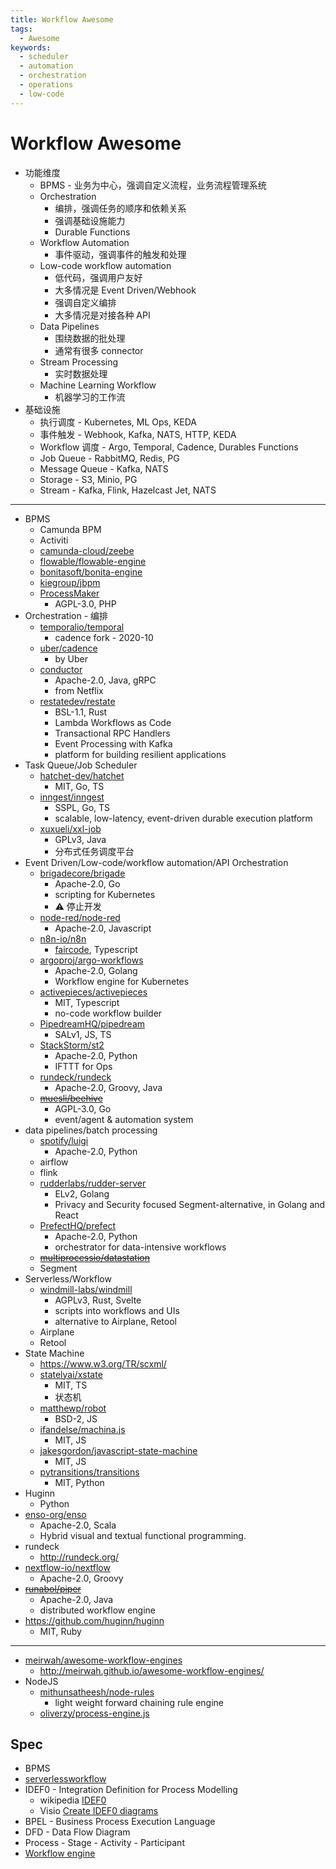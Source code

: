 ```yaml
---
title: Workflow Awesome
tags:
  - Awesome
keywords:
  - scheduler
  - automation
  - orchestration
  - operations
  - low-code
---
```


# Workflow Awesome

- 功能维度
  - BPMS - 业务为中心，强调自定义流程，业务流程管理系统
  - Orchestration
    - 编排，强调任务的顺序和依赖关系
    - 强调基础设施能力
    - Durable Functions
  - Workflow Automation
    - 事件驱动，强调事件的触发和处理
  - Low-code workflow automation
    - 低代码，强调用户友好
    - 大多情况是 Event Driven/Webhook
    - 强调自定义编排
    - 大多情况是对接各种 API
  - Data Pipelines
    - 围绕数据的批处理
    - 通常有很多 connector
  - Stream Processing
    - 实时数据处理
  - Machine Learning Workflow
    - 机器学习的工作流
- 基础设施
  - 执行调度 - Kubernetes, ML Ops, KEDA
  - 事件触发 - Webhook, Kafka, NATS, HTTP, KEDA
  - Workflow 调度 - Argo, Temporal, Cadence, Durables Functions
  - Job Queue - RabbitMQ, Redis, PG
  - Message Queue - Kafka, NATS
  - Storage - S3, Minio, PG
  - Stream - Kafka, Flink, Hazelcast Jet, NATS

---

- BPMS
  - Camunda BPM
  - Activiti
  - [camunda-cloud/zeebe](https://github.com/camunda-cloud/zeebe)
  - [flowable/flowable-engine](https://github.com/flowable/flowable-engine)
  - [bonitasoft/bonita-engine](https://github.com/bonitasoft/bonita-engine)
  - [kiegroup/jbpm](https://github.com/kiegroup/jbpm)
  - [ProcessMaker](https://github.com/ProcessMaker/processmaker)
    - AGPL-3.0, PHP
- Orchestration - 编排
  - [temporalio/temporal](https://github.com/temporalio/temporal)
    - cadence fork - 2020-10
  - [uber/cadence](https://github.com/uber/cadence)
    - by Uber
  - [conductor](./conductor.md)
    - Apache-2.0, Java, gRPC
    - from Netflix
  - [restatedev/restate](https://github.com/restatedev/restate)
    - BSL-1.1, Rust
    - Lambda Workflows as Code
    - Transactional RPC Handlers
    - Event Processing with Kafka
    - platform for building resilient applications
- Task Queue/Job Scheduler
  - [hatchet-dev/hatchet](./hatchet.md)
    - MIT, Go, TS
  - [inngest/inngest](https://github.com/inngest/inngest)
    - SSPL, Go, TS
    - scalable, low-latency, event-driven durable execution platform
  - [xuxueli/xxl-job](https://github.com/xuxueli/xxl-job)
    - GPLv3, Java
    - 分布式任务调度平台
- Event Driven/Low-code/workflow automation/API Orchestration
  - [brigadecore/brigade](https://github.com/brigadecore/brigade)
    - Apache-2.0, Go
    - scripting for Kubernetes
    - ⚠️ 停止开发
  - [node-red/node-red](https://github.com/node-red/node-red)
    - Apache-2.0, Javascript
  - [n8n-io/n8n](https://github.com/n8n-io/n8n)
    - [faircode](http://faircode.io/), Typescript
  - [argoproj/argo-workflows](https://github.com/argoproj/argo-workflows)
    - Apache-2.0, Golang
    - Workflow engine for Kubernetes
  - [activepieces/activepieces](https://github.com/activepieces/activepieces)
    - MIT, Typescript
    - no-code workflow builder
  - [PipedreamHQ/pipedream](https://github.com/PipedreamHQ/pipedream)
    - SALv1, JS, TS
  - [StackStorm/st2](https://github.com/StackStorm/st2)
    - Apache-2.0, Python
    - IFTTT for Ops
  - [rundeck/rundeck](https://github.com/rundeck/rundeck)
    - Apache-2.0, Groovy, Java
  - ~~[muesli/beehive](https://github.com/muesli/beehive)~~
    - AGPL-3.0, Go
    - event/agent & automation system
- data pipelines/batch processing
  - [spotify/luigi](https://github.com/spotify/luigi)
    - Apache-2.0, Python
  - airflow
  - flink
  - [rudderlabs/rudder-server](https://github.com/rudderlabs/rudder-server)
    - ELv2, Golang
    - Privacy and Security focused Segment-alternative, in Golang and React
  - [PrefectHQ/prefect](https://github.com/PrefectHQ/prefect)
    - Apache-2.0, Python
    - orchestrator for data-intensive workflows
  - ~~[multiprocessio/datastation](https://github.com/multiprocessio/datastation)~~
  - Segment
- Serverless/Workflow
  - [windmill-labs/windmill](./windmill.md)
    - AGPLv3, Rust, Svelte
    - scripts into workflows and UIs
    - alternative to Airplane, Retool
  - Airplane
  - Retool
- State Machine
  - https://www.w3.org/TR/scxml/
  - [statelyai/xstate](./xstate.md)
    - MIT, TS
    - 状态机
  - [matthewp/robot](https://github.com/matthewp/robot)
    - BSD-2, JS
  - [ifandelse/machina.js](https://github.com/ifandelse/machina.js)
    - MIT, JS
  - [jakesgordon/javascript-state-machine](https://github.com/jakesgordon/javascript-state-machine)
    - MIT, JS
  - [pytransitions/transitions](https://github.com/pytransitions/transitions)
    - MIT, Python
- Huginn
  - Python
- [enso-org/enso](https://github.com/enso-org/enso)
  - Apache-2.0, Scala
  - Hybrid visual and textual functional programming.
- rundeck
  - http://rundeck.org/
- [nextflow-io/nextflow](https://github.com/nextflow-io/nextflow)
  - Apache-2.0, Groovy
- ~~[runabol/piper](https://github.com/runabol/piper)~~
  - Apache-2.0, Java
  - distributed workflow engine
- https://github.com/huginn/huginn
  - MIT, Ruby

---

- [meirwah/awesome-workflow-engines](https://github.com/meirwah/awesome-workflow-engines)
  - http://meirwah.github.io/awesome-workflow-engines/
- NodeJS
  - [mithunsatheesh/node-rules](https://github.com/mithunsatheesh/node-rules)
    - light weight forward chaining rule engine
  - [oliverzy/process-engine.js](https://github.com/oliverzy/process-engine.js)

## Spec

- BPMS
- [serverlessworkflow](https://github.com/serverlessworkflow/specification)
- IDEF0 - Integration Definition for Process Modelling
  - wikipedia [IDEF0](https://en.wikipedia.org/wiki/IDEF0)
  - Visio [Create IDEF0 diagrams](https://support.microsoft.com/en-us/office/create-idef0-diagrams-ea7a9289-96e0-4df8-bb26-a62ea86417fc)
- BPEL - Business Process Execution Language
- DFD - Data Flow Diagram
- Process - Stage - Activity - Participant
- [Workflow engine](https://en.wikipedia.org/wiki/Workflow_engine)
